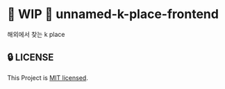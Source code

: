 # 🚧 WIP 🚧 unnamed-k-place-frontend

해외에서 찾는 k place

## 🔒 LICENSE
This Project is [MIT licensed](https://github.com/mbti-nf-team/unnamed-k-place-frontend/blob/main/LICENSE).
